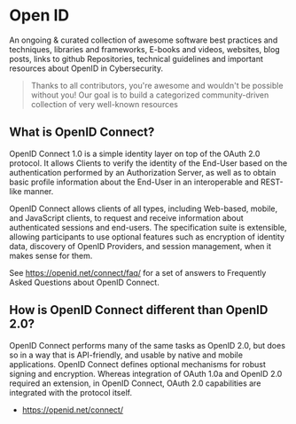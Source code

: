 # Open ID
An ongoing & curated collection of awesome software best practices and techniques, libraries and frameworks, E-books and videos, websites, blog posts, links to github Repositories, technical guidelines and important resources about OpenID in Cybersecurity.
> Thanks to all contributors, you're awesome and wouldn't be possible without you! Our goal is to build a categorized community-driven collection of very well-known resources


## What is OpenID Connect?

OpenID Connect 1.0 is a simple identity layer on top of the OAuth 2.0 protocol. It allows Clients to verify the identity of the End-User based on the authentication performed by an Authorization Server, as well as to obtain basic profile information about the End-User in an interoperable and REST-like manner.

OpenID Connect allows clients of all types, including Web-based, mobile, and JavaScript clients, to request and receive information about authenticated sessions and end-users. The specification suite is extensible, allowing participants to use optional features such as encryption of identity data, discovery of OpenID Providers, and session management, when it makes sense for them.

See https://openid.net/connect/faq/ for a set of answers to Frequently Asked Questions about OpenID Connect.


## How is OpenID Connect different than OpenID 2.0?

OpenID Connect performs many of the same tasks as OpenID 2.0, but does so in a way that is API-friendly, and usable by native and mobile applications. OpenID Connect defines optional mechanisms for robust signing and encryption. Whereas integration of OAuth 1.0a and OpenID 2.0 required an extension, in OpenID Connect, OAuth 2.0 capabilities are integrated with the protocol itself.


- https://openid.net/connect/
